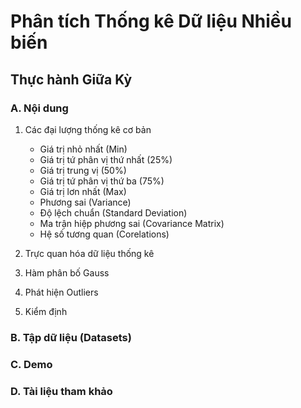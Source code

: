 # Phân tích Thống kê Dữ liệu Nhiều biến
## Thực hành Giữa Kỳ

### A. Nội dung
1. Các đại lượng thống kê cơ bản
    - Giá trị nhỏ nhất (Min)
    - Giá trị tứ phân vị thứ nhất (25%)
    - Giá trị trung vị (50%)
    - Giá trị tứ phân vị thứ ba (75%)
    - Giá trị lơn nhất (Max)
    - Phương sai (Variance)
    - Độ lệch chuẩn (Standard Deviation)
    - Ma trận hiệp phương sai (Covariance Matrix)
    - Hệ số tương quan (Corelations)

2. Trực quan hóa dữ liệu thống kê

3. Hàm phân bố Gauss

4. Phát hiện Outliers

5. Kiểm định

### B. Tập dữ liệu (Datasets)

### C. Demo

### D. Tài liệu tham khảo
